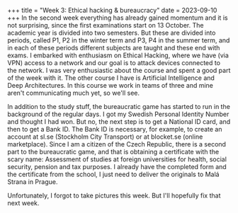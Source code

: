 +++
title = "Week 3: Ethical hacking & bureaucracy"
date = 2023-09-10
+++
In the second week everything has already gained momentum and it is not surprising, since the first examinations start on 13 October. The academic year is divided into two semesters. But these are divided into periods, called P1, P2 in the winter term and P3, P4 in the summer term, and in each of these periods different subjects are taught and these end with exams. I embarked with enthusiasm on Ethical Hacking, where we have (via VPN) access to a network and our goal is to attack devices connected to the network. I was very enthusiastic about the course and spent a good part of the week with it. The other course I have is Artificial Intelligence and Deep Architectures. In this course we work in teams of three and mine aren't communicating much yet, so we'll see.

In addition to the study stuff, the bureaucratic game has started to run in the background of the regular days. I got my Swedish Personal Identity Number and thought I had won. But no, the next step is to get a National ID card, and then to get a Bank ID. The Bank ID is necessary, for example, to create an account at sl.se (Stockholm City Transport) or at blocket.se (online marketplace). Since I am a citizen of the Czech Republic, there is a second part to the bureaucratic game, and that is obtaining a certificate with the scary name: Assessment of studies at foreign universities for health, social security, pension and tax purposes. I already have the completed form and the certificate from the school, I just need to deliver the originals to Malá Strana in Prague.

Unfortunately, I forgot to take pictures this week. But I'll hopefully fix that next week.
